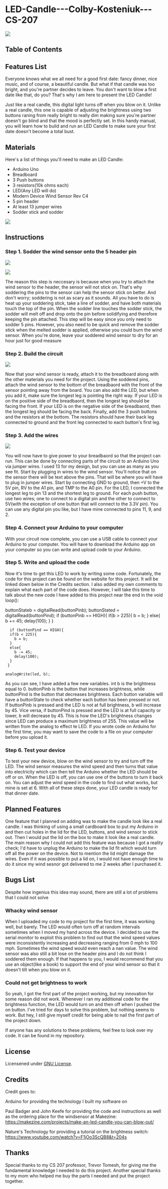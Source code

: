 # LED-Candle---Colby-Kosteniuk---CS-207
![](image1.jpg)


## Table of Contents

## Features List
Everyone knows what we all need for a good first date: fancy dinner, nice music, and of course, a beautiful candle. But what if that candle was too bright, and you're partner decides to leave. You don't want to blow a first date like that, do you? That's why I am here to present the LED Candle!

Just like a real candle, this digital light turns off when you blow on it. Unlike a real candle, this one is capable of adjusting the brightness using two buttons raning from really bright to really dim making sure you're partner doesn't go blind and that the mood is perfectly set. In this handy manual, you will learn how to build and run an LED Candle to make sure your first date doesn't become a total bust.

## Materials

Here's a list of things you'll need to make an LED Candle:
- Arduino Uno
- Breadboard
- 3 Push buttons
- 3 resistors(10k ohms each)
- LED(Any LED will do)
- Modern Device Wind Sensor Rev C4
- 5 pin header
- At least 13 jumper wires
- Sodder stick and sodder

![](image2.jpg)

## Instructions

### Step 1. Sodder the wind sensor onto the 5 header pin

![](image3.jpg)

![](image4.jpg)

The reason this step is neccesary is because when you try to attach the wind sensor to the header, the sensor will not stick on. That's why soddering the pins to the sensor can help the sensor stick on better. And don't worry; soddering is not as scary as it sounds. All you have to do is heat up your soddering stick, take a line of sodder, and have both materials touch the top of the pin. When the sodder line touches the sodder stick, the sodder will melt off and drop onto the pin before solidifying and therefore keeping the pin attached. This step will be easy since you only need to sodder 5 pins. However, you also need to be quick and remove the sodder stick when the melted sodder is applied, otherwise you could burn the wind sensor. When you're done, leave your soddered wind sensor to dry for an hour just for good measure

### Step 2. Build the circuit

![](image5.jpg)

Now that your wind sensor is ready, attach it to the breadboard along with the other materials you need for the project. Using the soddered pins, attach the wind sensor to the bottom of the breadbaord with the front of the sensor pointing away from the board. You can also add the LED, but when you add it, make sure the longest leg is pointing the right way. If your LED is on the positive side of the breadbaord, then the longest leg should be facing the front. If your LED is on the negative side of the breadbaord, then the longest leg should be facing the back. Finally, add the 3 push buttons and the resistors at the bottom. The resistors should have their back leg connected to ground and the front leg connected to each button's first leg.

### Step 3. Add the wires

![](image6.jpg)

You will now have to give power to your breadbaord so that the project can run. This can be done by connecting parts of the circuit to an Arduino Uno via jumper wires. I used 13 for my design, but you can use as many as you see fit. Start by plugging in wires to the wind sensor. You'll notice that on the sensor there will be text above the pins. That will be where you will have to plug in jumper wires. Start by connecting GND to ground, then +V to the 5V pin, RV to the A1 pin, and TMP to the A0 pin. For the LED, I connected the longest leg to pin 13 and the shortest leg to ground. For each push button, use two wires; one to connect to a digital pin and the other to connect to 5V(with the exception of one button that will connect to the 3.3V pin). You can use any digital pin you like, but I have mine connected to pins 11, 9, and 2.

### Step 4. Connect your Arduino to your computer
With your circuit now complete, you can use a USB cable to connect your Arduino to your computer. You will have to download the Arduino app on your computer so you can write and upload code to your Arduino.

### Step 5. Write and upload the code
Now it's time to get this LED to work by writing some code. Fortunately, the code for this project can be found on the website for this project. It will be linked down below in the Credits section. I also added my own comments to explain what each part of the code does. However, I will take this time to talk about the new code I have added to this project near the end in the void loop():

 buttonStateb = digitalRead(buttonPinb);
 buttonStated = digitalRead(buttonPind);
if (buttonPinb == HIGH){
      if(b > 225){
        b = b;
      }
      else{
        b += 45;
        delay(100);
      }
     }

      if (buttonPind == HIGH){
      if(b < 225){
        b = b;
      }
      else{
        b -= 45;
        delay(100);
      }
     }
     
    analogWrite(led, b);
 
 As you can see, I have added a few new variables. int b is the brightness equal to 0. buttonPinb is the button that increases brightness, while buttonPind is the button that decreases brightness. Each button variable will have a buttonState to check whether each button has been pressed or not. If buttonPinb is pressed and the LED is not at full brightness, b will increase by 45. Vice versa, if buttonPind is pressed and the LED is at full capacity or lower, b will decrease by 45. This is how the LED's brightness changes since LED can produce a maximum brightness of 255. This value will be written from the analog to effect te LED. If you wrote code on Arduino for the first time, you may want to save the code to a file on your computer before you upload it.
 
 ### Step 6. Test your device
 To test your new device, blow on the wind sensor to try and turn off the LED. The wind sensor measures the wind speed and then turns that value into electricity which can then tell the Arduino whether the LED should be off or on. When the LED is off, you can use one of the buttons to turn it back on. You can adjust the wind speed in the code to find out what works, but mine is set at 6. With all of these steps done, your LED candle is ready for that dinner date.
 
 ## Planned Features
 
 One feature that I planned on adding was to make the candle look like a real candle. I was thinking of using a small cardboard box to put my Arduino in and then cut holes in the lid for the LED, buttons, and wind sensor to stick out. Then I would put the lid on the box to make it look like a real candle. The main reason why I could not add this feature was because I got a reality check; I'd have to unplug the Arduino to make the lid fit which would turn off all the power on the device. Not to mention the lid might damage the wires. Even if it was possible to put a lid on, I would not have enough time to do it since my wind sesnor got delivered to me 2 weeks after I purchased it.
 
 ## Bugs List
 
 Despite how ingenius this idea may sound, there are still a lot of problems that I could not solve
 
 ### Whacky wind sensor
 When I uploaded my code to my project for the first time, it was working well, but barely. The LED would often turn off at random intervals sometimes when I moved my hand across the device. I decided to use the serial monitor to exploit this problem to find out that the wind speed values were inconsistently increasing and decreasing ranging from 0 mph to 100 mph. Sometimes the wind speed would even reach a nan value. The wind sensor was also still a bit lose on the header pins and I do not think I soddered them enough. If that happens to you, I would recommend that you use an object(like a book) to support the end of your wind sensor  so that it doesn't tilt when you blow on it.
 
 ### Could not get brightness to work
 So yeah, I got the first part of the project working, but my innovation for some reason did not work. Whenever I ran my additional code for the brightness function, the LED would turn on and then off when I pushed the on button. I've tried for days to solve this problem, but nothing seems to work. But hey, I still give myself credit for being able to nail the first part of the project down.
 
 If anyone has any solutions to these problems, feel free to look over my code. It can be found in my repository.
 
 ## License 
 
 Licensened under [GNU License](LICENSE).
 
 ## Credits
 
 Credit goes to:
 
 Arduino for providing the technology I built my software on
 
 Paul Badger and John Keefe for providing the code and instructions as well as the ordering place for the windsensor at Makezine: https://makezine.com/projects/make-an-led-candle-you-can-blow-out/
 
 Nature's Technology for providing a tutorial on the brightness switch: https://www.youtube.com/watch?v=F1jOo3ScQB8&t=204s
 
 ## Thanks
 
 Special thanks to my CS 207 professor, Trevor Tomesh, for giving me the fundamental knowledge I needed to do this project. Another special thanks to my mom who helped me buy the parts I needed and put the project together. 
 
 
 
 
 
 
 
 
 
 



